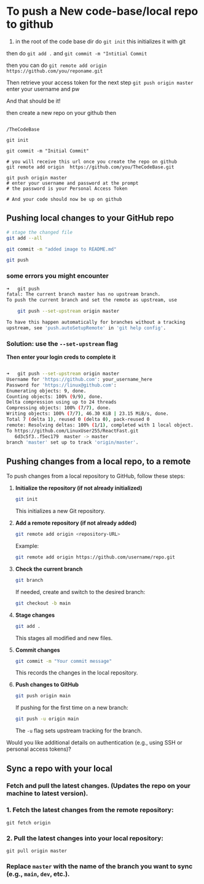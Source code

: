 
#  To push a New code-base/local repo to github

1. in the root of the code base dir
do `git init`
this initializes it with git

then do `git add .`
and `git commit -m "Intitial Commit`

then you can do
`git remote add origin https://github.com/you/reponame.git`

Then retrieve your access token for the next step
`git push origin master`
enter your username and pw

And that should be it!

then create a new repo on your github
then

```shell

/TheCodeBase

git init

git commit -m "Initial Commit"

# you will receive this url once you create the repo on github
git remote add origin  https://github.com/you/TheCodeBase.git

git push origin master
# enter your username and password at the prompt
# the password is your Personal Access Token

# And your code should now be up on github

```

## Pushing local changes to your GitHub repo

```bash
# stage the changed file
git add --all

git commit -m "added image to README.md"

git push

```

### some errors you might encounter
```bash
➜   git push
fatal: The current branch master has no upstream branch.
To push the current branch and set the remote as upstream, use

    git push --set-upstream origin master

To have this happen automatically for branches without a tracking
upstream, see 'push.autoSetupRemote' in 'git help config'.
```

### Solution: use the `--set-upstream` flag
**Then enter your login creds to complete it**
```bash

➜   git push --set-upstream origin master
Username for 'https://github.com': your_username_here
Password for 'https://linux@github.com': 
Enumerating objects: 9, done.
Counting objects: 100% (9/9), done.
Delta compression using up to 24 threads
Compressing objects: 100% (7/7), done.
Writing objects: 100% (7/7), 46.30 KiB | 23.15 MiB/s, done.
Total 7 (delta 1), reused 0 (delta 0), pack-reused 0
remote: Resolving deltas: 100% (1/1), completed with 1 local object.
To https://github.com/LinuxUser255/ReactFast.git
   6d3c5f3..f5ec179  master -> master
branch 'master' set up to track 'origin/master'.

```



## Pushing changes from a local repo, to a remote

To push changes from a local repository to GitHub, follow these steps:

1. **Initialize the repository (if not already initialized)**
    
    ```sh
    git init
    ```
    
    This initializes a new Git repository.
    
2. **Add a remote repository (if not already added)**
    
    ```sh
    git remote add origin <repository-URL>
    ```
    
    Example:
    
    ```sh
    git remote add origin https://github.com/username/repo.git
    ```
    
3. **Check the current branch**
    
    ```sh
    git branch
    ```
    
    If needed, create and switch to the desired branch:
    
    ```sh
    git checkout -b main
    ```
    
4. **Stage changes**
    
    ```sh
    git add .
    ```
    
    This stages all modified and new files.
    
5. **Commit changes**
    
    ```sh
    git commit -m "Your commit message"
    ```
    
    This records the changes in the local repository.
    
6. **Push changes to GitHub**
    
    ```sh
    git push origin main
    ```
    
    If pushing for the first time on a new branch:
    
    ```sh
    git push -u origin main
    ```
    
    The `-u` flag sets upstream tracking for the branch.
    

Would you like additional details on authentication (e.g., using SSH or personal access tokens)?




## Sync a repo with your local

### Fetch and pull the latest changes. (Updates the repo on your machine to latest version).


### 1. Fetch the latest changes from the remote repository:

```
git fetch origin
```



### 2. Pull the latest changes into your local repository:

```
git pull origin master
```


### Replace `master` with the name of the branch you want to sync (e.g., `main`, `dev`, etc.).